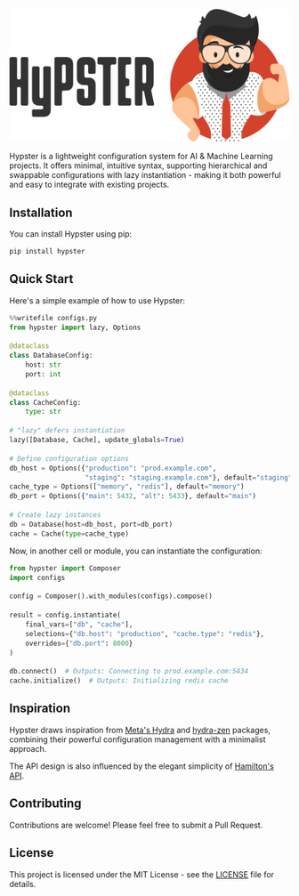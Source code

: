 <p align="center">
  <img src="assets/hypster_with_text.png" alt="Hypster Logo" width="600"/>
</p>

Hypster is a lightweight configuration system for AI & Machine Learning projects. 
It offers minimal, intuitive syntax, supporting hierarchical and swappable configurations with lazy instantiation - making it both powerful and easy to integrate with existing projects.

## Installation

You can install Hypster using pip:

```bash
pip install hypster
```

## Quick Start

Here's a simple example of how to use Hypster:

```python
%%writefile configs.py
from hypster import lazy, Options

@dataclass
class DatabaseConfig:
    host: str
    port: int

@dataclass
class CacheConfig:
    type: str

# "lazy" defers instantiation
lazy([Database, Cache], update_globals=True)

# Define configuration options
db_host = Options({"production": "prod.example.com", 
                   "staging": "staging.example.com"}, default="staging")
cache_type = Options(["memory", "redis"], default="memory")
db_port = Options({"main": 5432, "alt": 5433}, default="main")

# Create lazy instances
db = Database(host=db_host, port=db_port)
cache = Cache(type=cache_type)
```

Now, in another cell or module, you can instantiate the configuration:

```python
from hypster import Composer
import configs

config = Composer().with_modules(configs).compose()

result = config.instantiate(
    final_vars=["db", "cache"],
    selections={"db.host": "production", "cache.type": "redis"},
    overrides={"db.port": 8000}
)

db.connect()  # Outputs: Connecting to prod.example.com:5434
cache.initialize()  # Outputs: Initializing redis cache
```
## Inspiration
Hypster draws inspiration from [Meta's Hydra](https://github.com/facebookresearch/hydra) and [hydra-zen](https://github.com/mit-ll-responsible-ai/hydra-zen) packages, combining their powerful configuration management with a minimalist approach. 

The API design is also influenced by the elegant simplicity of [Hamilton's API](https://github.com/DAGWorks-Inc/hamilton).

## Contributing

Contributions are welcome! Please feel free to submit a Pull Request.

## License

This project is licensed under the MIT License - see the [LICENSE](LICENSE) file for details.